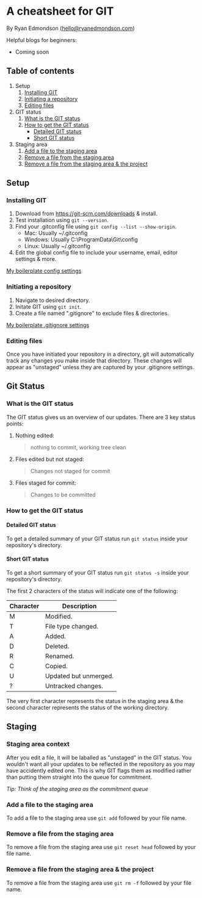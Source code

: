 # A cheatsheet for GIT

By Ryan Edmondson (hello@ryanedmondson.com)

Helpful blogs for beginners:

- Coming soon

## Table of contents

1. Setup
   1. [Installing GIT](#Installing-GIT)
   2. [Initiating a repository](#Initiating-a-repository)
   3. [Editing files](#Editing-files)
2. GIT status
   1. [What is the GIT status](#What-is-the-git-status)
   2. [How to get the GIT status](#How-to-get-the-GIT-status)
      - [Detailed GIT status](#Detailed-GIT-status)
      - [Short GIT status](#Short-GIT-status)
3. Staging area
   1. [Add a file to the staging area](#Add-a-file-to-the-staging-area)
   2. [Remove a file from the staging area](#Remove-a-file-from-the-staging-area)
   3. [Remove a file from the staging area & the project](#Remove-a-file-from-the-staging-area-&-the-project)

## Setup

### <a name="Installing-GIT">Installing GIT</a>

1. Download from https://git-scm.com/downloads & install.
2. Test installation using `git --version`.
3. Find your .gitconfig file using `git config --list --show-origin`.
   - Mac: Usually ~/.gitconfig
   - Windows: Usually C:\ProgramData\Git\config
   - Linux: Usually ~/.gitconfig
4. Edit the global config file to include your username, email, editor settings & more.

[My boilerplate config settings]()

### <a name="Initiating-a-repository">Initiating a repository</a>

1. Navigate to desired directory.
2. Initate GIT using `git init`.
3. Create a file named ".gitignore" to exclude files & directories.

[My boilerplate .gitignore settings]()

### <a name="Editing-files">Editing files</a>

Once you have initiated your repository in a directory, git will automatically track any changes you make inside that directory. These changes will appear as "unstaged" unless they are captured by your .gitignore settings.

## Git Status

### <a name="What-is-the-git-status">What is the GIT status</a>

The GIT status gives us an overview of our updates. There are 3 key status points:

1. Nothing edited:

   > nothing to commit, working tree clean

2. Files edited but not staged:

   > Changes not staged for commit

3. Files staged for commit:

   > Changes to be committed

### <a name="How-to-get-the-GIT-status">How to get the GIT status</a>

#### <a name="Detailed-GIT-status">Detailed GIT status</a>

To get a detailed summary of your GIT status run `git status` inside your repository's directory.

#### <a name="Short-GIT-status">Short GIT status</a>

To get a short summary of your GIT status run `git status -s` inside your repository's directory.

The first 2 characters of the status will indicate one of the following:

| Character | Description           |
| --------- | --------------------- |
| M         | Modified.             |
| T         | File type changed.    |
| A         | Added.                |
| D         | Deleted.              |
| R         | Renamed.              |
| C         | Copied.               |
| U         | Updated but unmerged. |
| ?         | Untracked changes.    |

The very first character represents the status in the staging area & the second character represents the status of the working directory.

## Staging

### <a name="Staging-area-context">Staging area context</a>

After you edit a file, it will be laballed as "unstaged" in the GIT status. You wouldn't want all your updates to be reflected in the repository as you may have accidently edited one. This is why GIT flags them as modified rather than putting them straight into the queue for commitment.

_Tip: Think of the staging area as the commitment queue_

### <a name="Add-a-file-to-the-staging-area">Add a file to the staging area</a>

To add a file to the staging area use `git add` followed by your file name.

### <a name="Remove-a-file-from-the-staging-area">Remove a file from the staging area</a>

To remove a file from the staging area use `git reset head` followed by your file name.

### <a name="Remove-a-file-from-the-staging-area-&-the-project">Remove a file from the staging area & the project</a>

To remove a file from the staging area use `git rm -f` followed by your file name.
